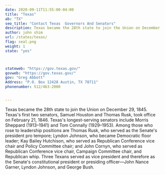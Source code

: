 ```yaml
---
date: 2020-09-11T11:55:00-04:00
title: "Texas"
ab: "TX"
seo_title: "Contact Texas  Governors And Senators"
description: Texas became the 28th state to join the Union on December 29, 1845.
author: john shim
url: /states/texas/
flag: seal.png
weight: 1
state: "yes"



stateweb: "https://gov.texas.gov/"
govweb: "https://gov.texas.gov/"
gov: "Greg Abbott"
Address: "P.O. Box 12428 Austin, TX 78711"
phonenumber: 512/463-2000


---
```


Texas became the 28th state to join the Union on December 29, 1845. Texas's first two senators, Samuel Houston and Thomas Rusk, took office on February 21, 1846. Texas's longest-serving senators include Morris Sheppard (1913–1941) and Tom Connally (1929–1953). Among those who rose to leadership positions are Thomas Rusk, who served as the Senate's president pro tempore; Lyndon Johnson, who became Democratic floor leader; Kay Bailey Hutchison, who served as Republican Conference vice chair and Policy Committee chair; and John Cornyn, who served as Republican Conference vice chair, Campaign Committee chair, and Republican whip. Three Texans served as vice president and therefore as the Senate's constitutional president or presiding officer—John Nance Garner, Lyndon Johnson, and George Bush.